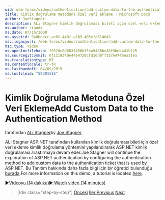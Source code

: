 ```yaml
---
uid: web-forms/videos/authentication/add-custom-data-to-the-authentication-method
title: Kimlik doğrulama metoduna özel veri ekleme | Microsoft Docs
author: JoeStagner
description: ALi Stagner kimlik doğrulaması bileti için özel veri ekleme kimlik doğrulama yöntemini yapılandırarak ASP.NET kimlik doğrulaması araştırmaya devam eder...
ms.author: riande
ms.date: 07/16/2008
ms.assetid: 940bdecc-ae0f-448f-a189-405efa614049
msc.legacyurl: /web-forms/videos/authentication/add-custom-data-to-the-authentication-method
msc.type: video
ms.openlocfilehash: 29326c8d6831456b15ba9485be40f8beb441b125
ms.sourcegitcommit: 0f1119340e4464720cfd16d0ff15764746ea1fea
ms.translationtype: MT
ms.contentlocale: tr-TR
ms.lasthandoff: 04/09/2019
ms.locfileid: "59381516"
---
```

# <a name="add-custom-data-to-the-authentication-method"></a><span data-ttu-id="1f0a3-103">Kimlik Doğrulama Metoduna Özel Veri Ekleme</span><span class="sxs-lookup"><span data-stu-id="1f0a3-103">Add Custom Data to the Authentication Method</span></span>

<span data-ttu-id="1f0a3-104">tarafından [ALi Stagner](https://github.com/JoeStagner)</span><span class="sxs-lookup"><span data-stu-id="1f0a3-104">by [Joe Stagner](https://github.com/JoeStagner)</span></span>

<span data-ttu-id="1f0a3-105">ALi Stagner ASP.NET tarafından kullanılan kimlik doğrulaması bileti için özel veri ekleme kimlik doğrulama yöntemini yapılandırarak ASP.NET kimlik doğrulaması araştırmaya devam eder.</span><span class="sxs-lookup"><span data-stu-id="1f0a3-105">Joe Stagner will continue the exploration of ASP.NET authentication by configuring the authentication method to add custom data to the authentication ticket that is used by ASP.NET.</span></span> <span data-ttu-id="1f0a3-106">Bu Tanıtım hakkında daha fazla bilgi için bir öğretici bulunduğu [burada](../../overview/older-versions-security/introduction/forms-authentication-configuration-and-advanced-topics-vb.md).</span><span class="sxs-lookup"><span data-stu-id="1f0a3-106">For more information on this demo, a tutorial is located [here](../../overview/older-versions-security/introduction/forms-authentication-configuration-and-advanced-topics-vb.md).</span></span>

[<span data-ttu-id="1f0a3-107">&#9654;Videoyu (14 dakika)</span><span class="sxs-lookup"><span data-stu-id="1f0a3-107">&#9654; Watch video (14 minutes)</span></span>](https://channel9.msdn.com/Blogs/ASP-NET-Site-Videos/add-custom-data-to-the-authentication-method)

> [!div class="step-by-step"]
> <span data-ttu-id="1f0a3-108">[Önceki](forms-login-custom-key-configuration.md)
> [İleri](use-custom-principal-objects.md)</span><span class="sxs-lookup"><span data-stu-id="1f0a3-108">[Previous](forms-login-custom-key-configuration.md)
[Next](use-custom-principal-objects.md)</span></span>
